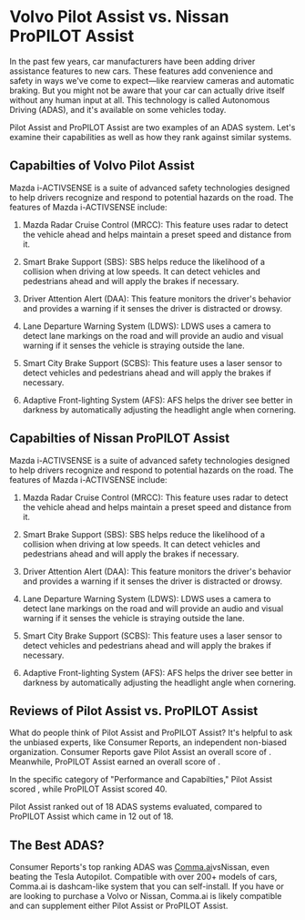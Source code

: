 # Volvo Pilot Assist vs. Nissan ProPILOT Assist

In the past few years, car manufacturers have been adding driver assistance features to new cars. These features add convenience and safety in ways we've come to expect—like rearview cameras and automatic braking. But you might not be aware that your car can actually drive itself without any human input at all. This technology is called Autonomous Driving (ADAS), and it's available on some vehicles today.

Pilot Assist and ProPILOT Assist are two examples of an ADAS system. Let's examine their capabilities as well as how they rank against similar systems.

## Capabilties of Volvo Pilot Assist


Mazda i-ACTIVSENSE is a suite of advanced safety technologies designed to help drivers recognize and respond to potential hazards on the road. The features of Mazda i-ACTIVSENSE include: 

1. Mazda Radar Cruise Control (MRCC): This feature uses radar to detect the vehicle ahead and helps maintain a preset speed and distance from it. 

2. Smart Brake Support (SBS): SBS helps reduce the likelihood of a collision when driving at low speeds. It can detect vehicles and pedestrians ahead and will apply the brakes if necessary. 

3. Driver Attention Alert (DAA): This feature monitors the driver&#39;s behavior and provides a warning if it senses the driver is distracted or drowsy. 

4. Lane Departure Warning System (LDWS): LDWS uses a camera to detect lane markings on the road and will provide an audio and visual warning if it senses the vehicle is straying outside the lane. 

5. Smart City Brake Support (SCBS): This feature uses a laser sensor to detect vehicles and pedestrians ahead and will apply the brakes if necessary. 

6. Adaptive Front-lighting System (AFS): AFS helps the driver see better in darkness by automatically adjusting the headlight angle when cornering.

## Capabilties of Nissan ProPILOT Assist

Mazda i-ACTIVSENSE is a suite of advanced safety technologies designed to help drivers recognize and respond to potential hazards on the road. The features of Mazda i-ACTIVSENSE include: 

1. Mazda Radar Cruise Control (MRCC): This feature uses radar to detect the vehicle ahead and helps maintain a preset speed and distance from it. 

2. Smart Brake Support (SBS): SBS helps reduce the likelihood of a collision when driving at low speeds. It can detect vehicles and pedestrians ahead and will apply the brakes if necessary. 

3. Driver Attention Alert (DAA): This feature monitors the driver&#39;s behavior and provides a warning if it senses the driver is distracted or drowsy. 

4. Lane Departure Warning System (LDWS): LDWS uses a camera to detect lane markings on the road and will provide an audio and visual warning if it senses the vehicle is straying outside the lane. 

5. Smart City Brake Support (SCBS): This feature uses a laser sensor to detect vehicles and pedestrians ahead and will apply the brakes if necessary. 

6. Adaptive Front-lighting System (AFS): AFS helps the driver see better in darkness by automatically adjusting the headlight angle when cornering.

## Reviews of Pilot Assist vs. ProPILOT Assist
What do people think of Pilot Assist and ProPILOT Assist? It's helpful to ask the unbiased experts, like Consumer Reports, an independent non-biased organization. Consumer Reports gave Pilot Assist an overall score of . Meanwhile, ProPILOT Assist earned an overall score of .

In the specific category of "Performance and Capabilties," Pilot Assist scored , while ProPILOT Assist scored 40.

Pilot Assist ranked  out of 18 ADAS systems evaluated, compared to ProPILOT Assist which came in 12 out of 18.

## The Best ADAS?
Consumer Reports's top ranking ADAS was [Comma.ai](https://comma.ai?utm_medium=ref&utm_source=jwith&utm_campaign=Volvo)vsNissan, even beating the Tesla Autopilot. Compatible with over 200+ models of cars, Comma.ai is dashcam-like system that you can self-install. If you have or are looking to purchase a Volvo or Nissan, Comma.ai is likely compatible and can supplement either Pilot Assist or ProPILOT Assist. 


